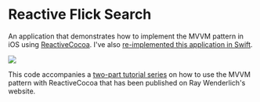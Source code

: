 # Reactive Flick Search

An application that demonstrates how to implement the MVVM pattern in iOS using [ReactiveCocoa](https://github.com/ReactiveCocoa/ReactiveCocoa). I've also [re-implemented this application in Swift](https://github.com/ColinEberhardt/ReactiveSwiftFlickrSearch).


![](FinishedApp.png)

This code accompanies a [two-part tutorial series](http://www.raywenderlich.com/74106/mvvm-tutorial-with-reactivecocoa-part-1) on how to use the MVVM pattern with ReactiveCocoa that has been published on Ray Wenderlich's website.

